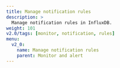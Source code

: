 ```yaml
---
title: Manage notification rules
description: >
  Manage notification rules in InfluxDB.
weight: 101
v2.0/tags: [monitor, notification, rules]
menu:
  v2_0:
    name: Manage notification rules
    parent: Monitor and alert
---
```

